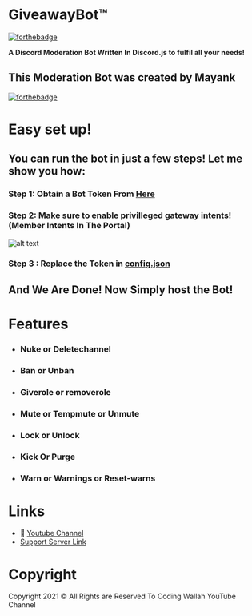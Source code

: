 # GiveawayBot™

[![forthebadge](https://forthebadge.com/images/badges/made-with-javascript.svg)](https://forthebadge.com)

**A Discord Moderation Bot Written In Discord.js to fulfil all your needs!**

## **This Moderation Bot was created by Mayank**

[![forthebadge](https://forthebadge.com/images/badges/it-works-why.svg)](https://forthebadge.com)

# Easy set up!

## You can run the bot in just a few steps! Let me show you how:

### Step 1: Obtain a Bot Token From [Here](https://discord.com/developers)

### Step 2: Make sure to enable privilleged gateway intents! (Member Intents In The Portal)

![alt text](https://zerosnaps.cf/2faykzzg.gif)

### Step 3 : Replace the Token in [config.json](https://github.com/ZeroDiscord/Welcomer/blob/main/config.json)

## And We Are Done! Now Simply host the Bot!

# Features

- ### Nuke or Deletechannel
- ### Ban or Unban
- ### Giverole or removerole
- ### Mute or Tempmute or Unmute
- ### Lock or Unlock
- ### Kick Or Purge
- ### Warn or Warnings or Reset-warns

# Links

- 🔗 [Youtube Channel](https://www.youtube.com/channel/UC_PoRDRtkGfRBkrOoIcLiCg)
- [Support Server Link](https://discord.gg/U9YGk2kbGV)

# Copyright

Copyright 2021 © All Rights are Reserved To Coding Wallah YouTube Channel